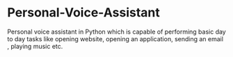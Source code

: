 # Personal-Voice-Assistant
Personal voice assistant in Python which is capable of performing basic day to day tasks like opening website, opening an application, sending an email , playing music etc.
